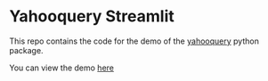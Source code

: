 # Yahooquery Streamlit
This repo contains the code for the demo of the [yahooquery](https://github.com/dpguthrie/yahooquery) python package.

You can view the demo [here](https://yahooquery.streamlit.app/)
